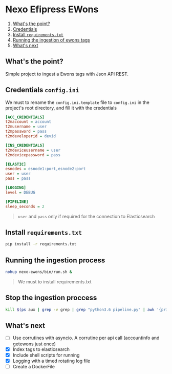 # Nexo Efipress EWons

1. [What's the point?](#whats-the-point)
2. [Credentials](#credentials-configini)
3. [Install `requirements.txt`](#install-requirementstxt)
4. [Running the ingestion of ewons tags](#running-the-ingestion-of-ewons-tags)
5. [What's next](#whats-next)


## What's the point?

Simple project to ingest a Ewons tags with Json API REST.


## Credentials `config.ini`

We must to rename the `config.ini.template` file to `config.ini` 
in the project's root directory, and fill it with the credentials

```ini
[ACC_CREDENTIALS]
t2maccount = account
t2musername = user
t2mpassword = pass
t2mdeveloperid = devid

[INS_CREDENTIALS]
t2mdeviceusername = user
t2mdevicepassword = pass

[ELASTIC]
esnodes = esnode1:port,esnode2:port
user = user
pass = pass

[LOGGING]
level = DEBUG

[PIPELINE]
sleep_seconds = 2
```
> `user` and `pass` only if required for the connection to Elasticsearch


## Install `requirements.txt`

```bash
pip install -r requirements.txt
```

## Running the ingestion process

```bash
nohup nexo-ewons/bin/run.sh &
```
> We must to install requirements.txt


## Stop the ingestion proccess

```bash
kill $(ps aux | grep -v grep | grep "python3.6 pipeline.py" | awk '{print $2}')
```

## What's next

- [ ] Use corrutines with asyncio. A corrutine per api call (accountinfo and getewons just once)
- [x] Index tags to elasticsearch
- [x] Include shell scripts for running
- [x] Logging with a timed rotating log file
- [ ] Create a DockerFile
